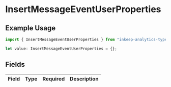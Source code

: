# InsertMessageEventUserProperties

## Example Usage

```typescript
import { InsertMessageEventUserProperties } from "inkeep-analytics-typescript/models/components";

let value: InsertMessageEventUserProperties = {};
```

## Fields

| Field       | Type        | Required    | Description |
| ----------- | ----------- | ----------- | ----------- |